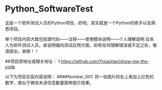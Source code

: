 # Python_SoftwareTest
这是一个软件测试人员的Python项目，好吧，其实就是一个Python的练手以及熟悉项目。

单个项目内容大致包括源代码——注释——使用模块说明——个人理解说明
应本人为软件测试人员，故说明偏向测试应用方面，如有任何理解错误或不足之处，敬请提出，谢谢！！

##项目原地址或相关地址：
1.https://github.com/Yixiaohan/show-me-the-code


以下为项目实现内容说明：
####Number_001:
  将一张图片的右上角加上红色的数字，类似于微信未读信息数量那种提示效果。
